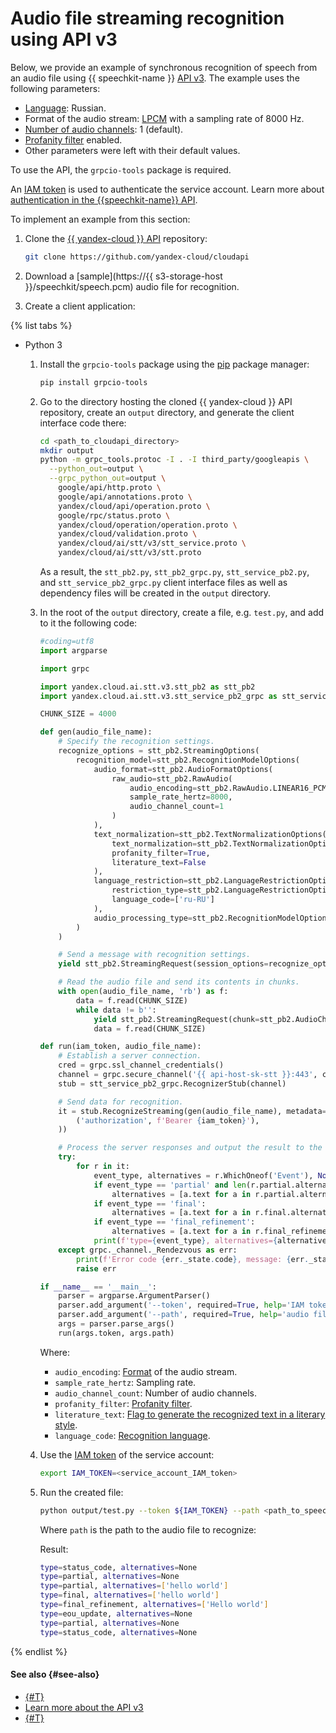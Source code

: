# Audio file streaming recognition using API v3

Below, we provide an example of synchronous recognition of speech from an audio file using {{ speechkit-name }} [API v3](../../stt-v3/api-ref/grpc/index.md). The example uses the following parameters:

* [Language](../models.md#languages): Russian.
* Format of the audio stream: [LPCM](../../formats.md#LPCM) with a sampling rate of 8000 Hz.
* [Number of audio channels](../../stt-v3/api-ref/grpc/stt_service#RawAudio): 1 (default).
* [Profanity filter](../../stt-v3/api-ref/grpc/stt_service#TextNormalizationOptions) enabled.
* Other parameters were left with their default values.

To use the API, the `grpcio-tools` package is required.

An [IAM token](../../../iam/concepts/authorization/iam-token.md) is used to authenticate the service account. Learn more about [authentication in the {{speechkit-name}} API](../../concepts/auth.md).

To implement an example from this section:

1. Clone the [{{ yandex-cloud }} API](https://github.com/yandex-cloud/cloudapi) repository:

   ```bash
   git clone https://github.com/yandex-cloud/cloudapi
   ```

1. Download a [sample](https://{{ s3-storage-host }}/speechkit/speech.pcm) audio file for recognition.

1. Create a client application:

{% list tabs %}

- Python 3

   1. Install the `grpcio-tools` package using the [pip](https://pip.pypa.io/en/stable/) package manager:

      ```bash
      pip install grpcio-tools
      ```

   1. Go to the directory hosting the cloned {{ yandex-cloud }} API repository, create an `output` directory, and generate the client interface code there:

      ```bash
      cd <path_to_cloudapi_directory>
      mkdir output
      python -m grpc_tools.protoc -I . -I third_party/googleapis \
        --python_out=output \
        --grpc_python_out=output \
          google/api/http.proto \
          google/api/annotations.proto \
          yandex/cloud/api/operation.proto \
          google/rpc/status.proto \
          yandex/cloud/operation/operation.proto \
          yandex/cloud/validation.proto \
          yandex/cloud/ai/stt/v3/stt_service.proto \
          yandex/cloud/ai/stt/v3/stt.proto
      ```

      As a result, the `stt_pb2.py`, `stt_pb2_grpc.py`, `stt_service_pb2.py`, and `stt_service_pb2_grpc.py` client interface files as well as dependency files will be created in the `output` directory.

   1. In the root of the `output` directory, create a file, e.g. `test.py`, and add to it the following code:

      ```python
      #coding=utf8
      import argparse

      import grpc

      import yandex.cloud.ai.stt.v3.stt_pb2 as stt_pb2
      import yandex.cloud.ai.stt.v3.stt_service_pb2_grpc as stt_service_pb2_grpc

      CHUNK_SIZE = 4000

      def gen(audio_file_name):
          # Specify the recognition settings.
          recognize_options = stt_pb2.StreamingOptions(
              recognition_model=stt_pb2.RecognitionModelOptions(
                  audio_format=stt_pb2.AudioFormatOptions(
                      raw_audio=stt_pb2.RawAudio(
                          audio_encoding=stt_pb2.RawAudio.LINEAR16_PCM,
                          sample_rate_hertz=8000,
                          audio_channel_count=1
                      )
                  ),
                  text_normalization=stt_pb2.TextNormalizationOptions(
                      text_normalization=stt_pb2.TextNormalizationOptions.TEXT_NORMALIZATION_ENABLED,
                      profanity_filter=True,
                      literature_text=False
                  ),
                  language_restriction=stt_pb2.LanguageRestrictionOptions(
                      restriction_type=stt_pb2.LanguageRestrictionOptions.WHITELIST,
                      language_code=['ru-RU']
                  ),
                  audio_processing_type=stt_pb2.RecognitionModelOptions.REAL_TIME
              )
          )

          # Send a message with recognition settings.
          yield stt_pb2.StreamingRequest(session_options=recognize_options)

          # Read the audio file and send its contents in chunks.
          with open(audio_file_name, 'rb') as f:
              data = f.read(CHUNK_SIZE)
              while data != b'':
                  yield stt_pb2.StreamingRequest(chunk=stt_pb2.AudioChunk(data=data))
                  data = f.read(CHUNK_SIZE)

      def run(iam_token, audio_file_name):
          # Establish a server connection.
          cred = grpc.ssl_channel_credentials()
          channel = grpc.secure_channel('{{ api-host-sk-stt }}:443', cred)
          stub = stt_service_pb2_grpc.RecognizerStub(channel)

          # Send data for recognition.
          it = stub.RecognizeStreaming(gen(audio_file_name), metadata=(
              ('authorization', f'Bearer {iam_token}'),
          ))

          # Process the server responses and output the result to the console.
          try:
              for r in it:
                  event_type, alternatives = r.WhichOneof('Event'), None
                  if event_type == 'partial' and len(r.partial.alternatives) > 0:
                      alternatives = [a.text for a in r.partial.alternatives]
                  if event_type == 'final':
                      alternatives = [a.text for a in r.final.alternatives]
                  if event_type == 'final_refinement':
                      alternatives = [a.text for a in r.final_refinement.normalized_text.alternatives]
                  print(f'type={event_type}, alternatives={alternatives}')
          except grpc._channel._Rendezvous as err:
              print(f'Error code {err._state.code}, message: {err._state.details}')
              raise err

      if __name__ == '__main__':
          parser = argparse.ArgumentParser()
          parser.add_argument('--token', required=True, help='IAM token')
          parser.add_argument('--path', required=True, help='audio file path')
          args = parser.parse_args()
          run(args.token, args.path)
      ```

      Where:

      * `audio_encoding`: [Format](../../formats.md) of the audio stream.
      * `sample_rate_hertz`: Sampling rate.
      * `audio_channel_count`: Number of audio channels.
      * `profanity_filter`: [Profanity filter](../../stt-v3/api-ref/grpc/stt_service#TextNormalizationOptions).
      * `literature_text`: [Flag to generate the recognized text in a literary style](../../stt-v3/api-ref/grpc/stt_service#TextNormalizationOptions).
      * `language_code`: [Recognition language](../index.md#langs).

   1. Use the [IAM token](../../../iam/concepts/authorization/iam-token.md) of the service account:

      ```bash
      export IAM_TOKEN=<service_account_IAM_token>
      ```

   1. Run the created file:

      ```bash
      python output/test.py --token ${IAM_TOKEN} --path <path_to_speech.pcm>
      ```

      Where `path` is the path to the audio file to recognize:

      Result:

      ```bash
      type=status_code, alternatives=None
      type=partial, alternatives=None
      type=partial, alternatives=['hello world']
      type=final, alternatives=['hello world']
      type=final_refinement, alternatives=['Hello world']
      type=eou_update, alternatives=None
      type=partial, alternatives=None
      type=status_code, alternatives=None
      ```

{% endlist %}

#### See also {#see-also}

* [{#T}](microphone-streaming.md)
* [Learn more about the API v3](../../stt-v3/api-ref/grpc/index.md)
* [{#T}](../../concepts/auth.md)
